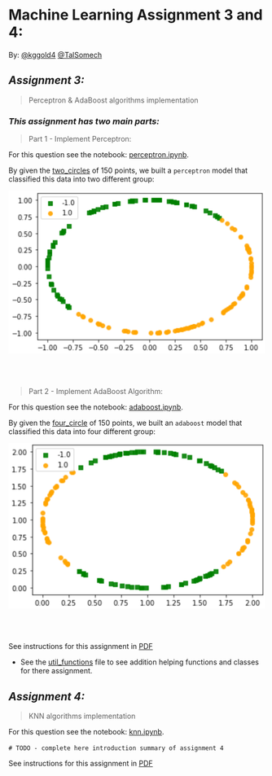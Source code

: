 # Machine Learning Assignment 3 and 4:

By:
[@kggold4](https://www.github.com/kggold4)
[@TalSomech](https://www.github.com/TalSomech)

## <i>Assignment 3:</i>

> Perceptron & AdaBoost algorithms implementation

### <i>This assignment has two main parts:</i>

> Part 1 - Implement Perceptron:

For this question see the notebook: [perceptron.ipynb](machine-learning-ex3/perceptron.ipynb).

By given the [two_circles](https://github.com/kggold4/machine-learning-ex3/blob/main/machine-learning-ex3/data/two_circle.txt) of 150 points, we built a ```perceptron``` model that classified this data into two different group:

![two_points](images/im1.png)

<br><br>

> Part 2 - Implement AdaBoost Algorithm:

For this question see the notebook: [adaboost.ipynb](machine-learning-ex3/adaboost.ipynb).

By given the [four_circle](https://github.com/kggold4/machine-learning-ex3/blob/main/machine-learning-ex3/data/four_circle.txt) of 150 points, we built an ```adaboost``` model that classified this data into four different group:

![four_points](images/im2.png)

<br><br>

See instructions for this assignment in [PDF](https://github.com/kggold4/machine-learning-ex3/blob/main/machine-learning-ex3/hw3%202022.pdf)

* See the [util_functions](machine-learning-ex3/util_functions.py) file to see addition helping functions and classes for there assignment.


## <i>Assignment 4:</i>

> KNN algorithms implementation

For this question see the notebook: [knn.ipynb](machine-learning-ex4/knn.ipynb).

```# TODO - complete here introduction summary of assignment 4```

See instructions for this assignment in [PDF](https://github.com/kggold4/machine-learning-ex3/blob/main/hw3%202022.pdf)
